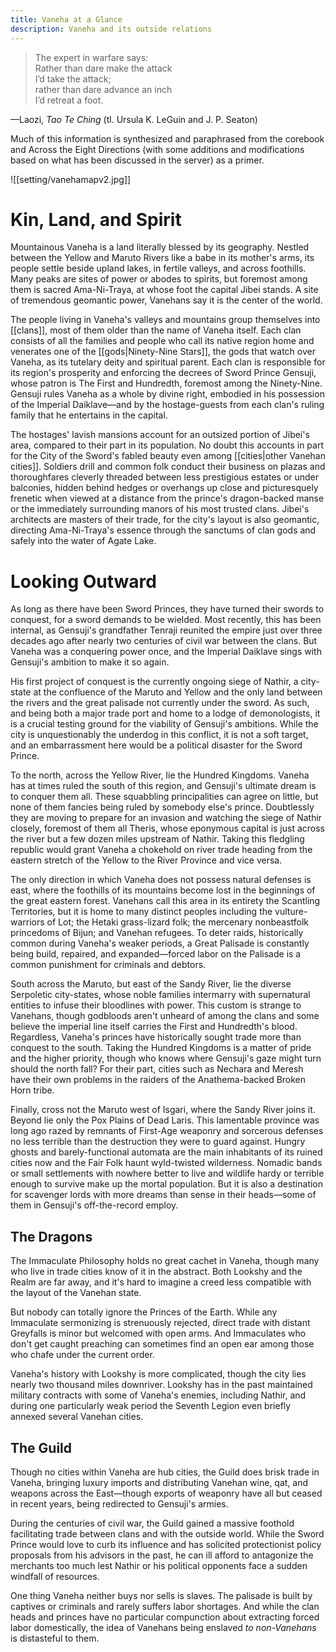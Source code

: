 ```yaml
---
title: Vaneha at a Glance
description: Vaneha and its outside relations
---
```


> The expert in warfare says:  
Rather than dare make the attack  
I’d take the attack;  
rather than dare advance an inch  
I’d retreat a foot.

—Laozi, *Tao Te Ching* (tl. Ursula K. LeGuin and J. P. Seaton)

Much of this information is synthesized and paraphrased from the corebook and Across the Eight Directions (with some additions and modifications based on what has been discussed in the server) as a primer.

![[setting/vanehamapv2.jpg]]

# Kin, Land, and Spirit

Mountainous Vaneha is a land literally blessed by its geography. Nestled between the Yellow and Maruto Rivers like a babe in its mother's arms, its people settle beside upland lakes, in fertile valleys, and across foothills. Many peaks are sites of power or abodes to spirits, but foremost among them is sacred Ama-Ni-Traya, at whose foot the capital Jibei stands. A site of tremendous geomantic power, Vanehans say it is the center of the world.

The people living in Vaneha's valleys and mountains group themselves into [[clans]], most of them older than the name of Vaneha itself. Each clan consists of all the families and people who call its native region home and venerates one of the [[gods|Ninety-Nine Stars]], the gods that watch over Vaneha, as its tutelary deity and spiritual parent. Each clan is responsible for its region's prosperity and enforcing the decrees of Sword Prince Gensuji, whose patron is The First and Hundredth, foremost among the Ninety-Nine. Gensuji rules Vaneha as a whole by divine right, embodied in his possession of the Imperial Daiklave—and by the hostage-guests from each clan's ruling family that he entertains in the capital.

The hostages' lavish mansions account for an outsized portion of Jibei's area, compared to their part in its population. No doubt this accounts in part for the City of the Sword's fabled beauty even among [[cities|other Vanehan cities]]. Soldiers drill and common folk conduct their business on plazas and thoroughfares cleverly threaded between less prestigious estates or under balconies, hidden behind hedges or overhangs up close and picturesquely frenetic when viewed at a distance from the prince's dragon-backed manse or the immediately surrounding manors of his most trusted clans. Jibei's architects are masters of their trade, for the city's layout is also geomantic, directing Ama-Ni-Traya's essence through the sanctums of clan gods and safely into the water of Agate Lake.

# Looking Outward

As long as there have been Sword Princes, they have turned their swords to conquest, for a sword demands to be wielded. Most recently, this has been internal, as Gensuji's grandfather Tenraji reunited the empire just over three decades ago after nearly two centuries of civil war between the clans. But Vaneha was a conquering power once, and the Imperial Daiklave sings with Gensuji's ambition to make it so again.

His first project of conquest is the currently ongoing siege of Nathir, a city-state at the confluence of the Maruto and Yellow and the only land between the rivers and the great palisade not currently under the sword. As such, and being both a major trade port and home to a lodge of demonologists, it is a crucial testing ground for the viability of Gensuji's ambitions. While the city is unquestionably the underdog in this conflict, it is not a soft target, and an embarrassment here would be a political disaster for the Sword Prince.

To the north, across the Yellow River, lie the Hundred Kingdoms. Vaneha has at times ruled the south of this region, and Gensuji's ultimate dream is to conquer them all. These squabbling principalities can agree on little, but none of them fancies being ruled by somebody else's prince. Doubtlessly they are moving to prepare for an invasion and watching the siege of Nathir closely, foremost of them all Theris, whose eponymous capital is just across the river but a few dozen miles upstream of Nathir. Taking this fledgling republic would grant Vaneha a chokehold on river trade heading from the eastern stretch of the Yellow to the River Province and vice versa.

The only direction in which Vaneha does not possess natural defenses is east, where the foothills of its mountains become lost in the beginnings of the great eastern forest. Vanehans call this area in its entirety the Scantling Territories, but it is home to many distinct peoples including the vulture-warriors of Lot; the Hetaki grass-lizard folk; the mercenary nonbeastfolk princedoms of Bijun; and Vanehan refugees. To deter raids, historically common during Vaneha's weaker periods, a Great Palisade is constantly being build, repaired, and expanded—forced labor on the Palisade is a common punishment for criminals and debtors.

South across the Maruto, but east of the Sandy River, lie the diverse Serpoletic city-states, whose noble families intermarry with supernatural entities to infuse their bloodlines with power. This custom is strange to Vanehans, though godbloods aren't unheard of among the clans and some believe the imperial line itself carries the First and Hundredth's blood. Regardless, Vaneha's princes have historically sought trade more than conquest to the south. Taking the Hundred Kingdoms is a matter of pride and the higher priority, though who knows where Gensuji's gaze might turn should the north fall? For their part, cities such as Nechara and Meresh have their own problems in the raiders of the Anathema-backed Broken Horn tribe.

Finally, cross not the Maruto west of Isgari, where the Sandy River joins it. Beyond lie only the Pox Plains of Dead Laris. This lamentable province was long ago razed by remnants of First-Age weaponry and sorcerous defenses no less terrible than the destruction they were to guard against. Hungry ghosts and barely-functional automata are the main inhabitants of its ruined cities now and the Fair Folk haunt wyld-twisted wilderness. Nomadic bands or small settlements with nowhere better to live and wildlife hardy or terrible enough to survive make up the mortal population. But it is also a destination for scavenger lords with more dreams than sense in their heads—some of them in Gensuji's off-the-record employ.

## The Dragons

The Immaculate Philosophy holds no great cachet in Vaneha, though many who live in trade cities know of it in the abstract. Both Lookshy and the Realm are far away, and it's hard to imagine a creed less compatible with the layout of the Vanehan state.

But nobody can totally ignore the Princes of the Earth. While any Immaculate sermonizing is strenuously rejected, direct trade with distant Greyfalls is minor but welcomed with open arms. And Immaculates who don't get caught preaching can sometimes find an open ear among those who chafe under the current order.

Vaneha's history with Lookshy is more complicated, though the city lies nearly two thousand miles downriver. Lookshy has in the past maintained military contracts with some of Vaneha's enemies, including Nathir, and during one particularly weak period the Seventh Legion even briefly annexed several Vanehan cities.

## The Guild

Though no cities within Vaneha are hub cities, the Guild does brisk trade in Vaneha, bringing luxury imports and distributing Vanehan wine, qat, and weapons across the East—though exports of weaponry have all but ceased in recent years, being redirected to Gensuji's armies.

During the centuries of civil war, the Guild gained a massive foothold facilitating trade between clans and with the outside world. While the Sword Prince would love to curb its influence and has solicited protectionist policy proposals from his advisors in the past, he can ill afford to antagonize the merchants too much lest Nathir or his political opponents face a sudden windfall of resources.

One thing Vaneha neither buys nor sells is slaves. The palisade is built by captives or criminals and rarely suffers labor shortages. And while the clan heads and princes have no particular compunction about extracting forced labor domestically, the idea of Vanehans being enslaved *to non-Vanehans* is distasteful to them.